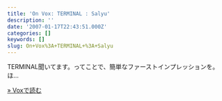 ```yaml
---
title: 'On Vox: TERMINAL : Salyu'
description: ''
date: '2007-01-17T22:43:51.000Z'
categories: []
keywords: []
slug: On+Vox%3A+TERMINAL+%3A+Salyu
---
```

TERMINAL聞いてます。ってことで、簡単なファーストインプレッションを。 ほ…

[» Voxで読む](http://qli.vox.com/library/post/terminal-salyu.html)